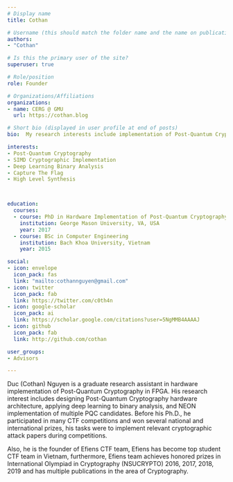 ```yaml
---
# Display name
title: Cothan

# Username (this should match the folder name and the name on publications)
authors:
- "Cothan"

# Is this the primary user of the site?
superuser: true

# Role/position
role: Founder

# Organizations/Affiliations
organizations:
- name: CERG @ GMU
  url: https://cothan.blog

# Short bio (displayed in user profile at end of posts)
bio:  My research interests include implementation of Post-Quantum Cryptography using High Level Synthesis in FPGA and NEON instruction in ARM platform, beside, sometimes I play CTFs, Crypto and Reverse Engineering are my favorite categories.

interests:
- Post-Quantum Cryptography
- SIMD Cryptographic Implementation
- Deep Learning Binary Analysis
- Capture The Flag
- High Level Synthesis



education:
  courses:
  - course: PhD in Hardware Implementation of Post-Quantum Cryptography
    institution: George Mason University, VA, USA
    year: 2017
  - course: BSc in Computer Engineering
    institution: Bach Khoa University, Vietnam
    year: 2015

social:
- icon: envelope
  icon_pack: fas
  link: "mailto:cothannguyen@gmail.com"
- icon: twitter
  icon_pack: fab
  link: https://twitter.com/c0th4n
- icon: google-scholar
  icon_pack: ai
  link: https://scholar.google.com/citations?user=5NgMMB4AAAAJ
- icon: github
  icon_pack: fab
  link: http://github.com/cothan

user_groups:
- Advisors

---
```


Duc (Cothan) Nguyen is a graduate research assistant in hardware implementation of Post-Quantum Cryptography in FPGA. His research interest includes designing Post-Quantum Cryptography hardware architecture, applying deep learning to binary analysis, and NEON implementation of multiple PQC candidates. Before his Ph.D., he participated in many CTF competitions and won several national and international prizes, his tasks were to implement relevant cryptographic attack papers during competitions. 

Also, he is the founder of Efiens CTF team, Efiens has become top student CTF team in Vietnam, furthermore, Efiens team achieves honored prizes in International Olympiad in Cryptography (NSUCRYPTO) 2016, 2017, 2018, 2019 and has multiple publications in the area of Cryptography.

